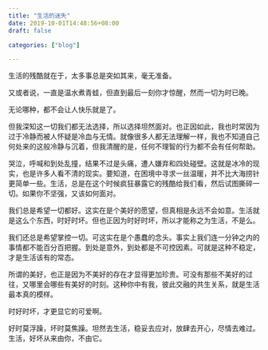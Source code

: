 ```yaml
---
title: "生活的迷失"
date: 2019-10-01T14:48:56+08:00
draft: false

categories: ["blog"]

---
```


生活的残酷就在于，太多事总是突如其来，毫无准备。

<!--more-->

又或者说，一直是温水煮青蛙，但直到最后一刻你才惊醒，然而一切为时已晚。

无论哪种，都不会让人快乐就是了。

但我深知这一切我们都无法选择，所以选择坦然面对。也正因如此，我也时常因为过于冷静而被人怀疑是冷血与无情。就像很多人都无法理解一样，我也不知道自己何处来的这般冷静与沉着，但我清醒的是，任何不理智的行为都不会有任何帮助。

哭泣，呼喊和到处乱撞，结果不过是头痛，遭人嫌弃和四处碰壁。这就是冰冷的现实，也是许多人看不清的现实。要知道，在困境中寻求一丝温暖，并不比大海捞针更简单一些。生活，总是在这个时候疯狂暴露它的残酷给我们看，然后试图撕碎一切。如果你不坚强，又该如何面对。

我们总是希望一切都好。这实在是个美好的愿望，但真相是永远不会如意。生活就是这么个东西，时好时坏。但也正因为时好时坏，所以才能称之为生活，不是么。

我们还总是希望掌控一切。可这实在是个愚蠢的念头。事实上我们连一分钟之内的事情都不能百分百把握。到处是意外，到处都是不可控因素。可就是这种不稳定，才是生活该有的常态。

所谓的美好，也正是因为不美好的存在才显得更加珍贵。可没有那些不美好的过往，又哪里会哪些有美好的时刻。这种你中有我，彼此交融的共生关系，就是生活最本真的模样。

时好时坏，才更显它的可爱啊。

好时莫浮躁，坏时莫焦躁。坦然去生活，稳妥去应对，放肆去开心，尽情去难过。生活，好坏从来由你，不由它。

